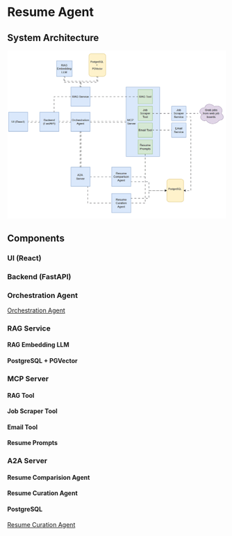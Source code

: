 # Resume Agent

## System Architecture

![System Architecture](img/resume-agent.gif)

## Components

### UI (React)

### Backend (FastAPI)

### Orchestration Agent

[Orchestration Agent](./orchestration-agent.md)

### RAG Service

#### RAG Embedding LLM

#### PostgreSQL + PGVector

### MCP Server

#### RAG Tool

#### Job Scraper Tool

#### Email Tool

#### Resume Prompts

### A2A Server

#### Resume Comparision Agent

#### Resume Curation Agent

#### PostgreSQL

[Resume Curation Agent](./curation-agent.md)